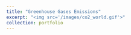 ```yaml
---
title: "Greenhouse Gases Emissions"
excerpt: "<img src='/images/co2_world.gif'>"
collection: portfolio
---
```

